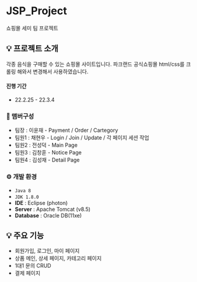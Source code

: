 # JSP_Project
쇼핑몰 세미 팀 프로젝트

## 💡 프로젝트 소개
각종 음식을 구매할 수 있는 쇼핑몰 사이트입니다.
파크랜드 공식쇼핑몰 html/css를 크롤링 해와서 변경해서 사용하였습니다.
<br>

#### 진행 기간
* 22.2.25 - 22.3.4

### 🧙 맴버구성
 - 팀장  : 이윤재 - Payment / Order / Cartegory
 - 팀원1 : 채현우 - Login / Join / Update / 각 페이지 세션 작업
 - 팀원2 : 전성덕 - Main Page
 - 팀원3 : 김창훈 - Notice Page
 - 팀원4 : 김성재 - Detail Page

### ⚙️ 개발 환경
- `Java 8`
- `JDK 1.8.0`
- **IDE** : Eclipse (photon)
- **Server** : Apache Tomcat (v8.5)
- **Database** : Oracle DB(11xe)

## 💡 주요 기능
- 회원가입, 로그인, 마이 페이지
- 상품 메인, 상세 페이지, 카테고리 페이지
- 1대1 문의 CRUD
- 결제 페이지
